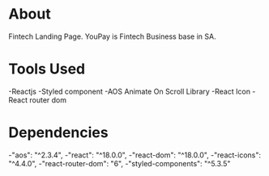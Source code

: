 # About
Fintech Landing Page. YouPay is Fintech Business base in SA. 

# Tools Used
-Reactjs
-Styled component
-AOS Animate On Scroll Library
-React Icon
-React router dom
# Dependencies
 -"aos": "^2.3.4",
    -"react": "^18.0.0",
    -"react-dom": "^18.0.0",
    -"react-icons": "^4.4.0",
    -"react-router-dom": "6",
    -"styled-components": "^5.3.5"
